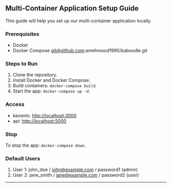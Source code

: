 ## Multi-Container Application Setup Guide

This guide will help you set up our multi-container application locally.

### Prerequisites
- Docker
- Docker Compose
git@github.com:amehmood1990/kaboodle.git
### Steps to Run
1. Clone the repository.
2. Install Docker and Docker Compose.
3. Build containers: `docker-compose build`.
4. Start the app: `docker-compose up -d`.

### Access
- kevents: [http://localhost:3000](http://localhost:3000)
- api: [http://localhost:5000](http://localhost:5000)

### Stop
To stop the app: `docker-compose down`.

### Default Users
1. User 1: john_doe / john@example.com / password1 (admin)
2. User 2: jane_smith / jane@example.com / password2 (user)

---
